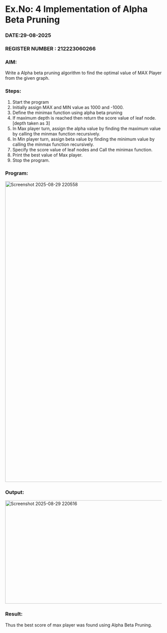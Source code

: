 # Ex.No: 4   Implementation of Alpha Beta Pruning 
### DATE:29-08-2025                                                                            
### REGISTER NUMBER : 212223060266
### AIM: 
Write a Alpha beta pruning algorithm to find the optimal value of MAX Player from the given graph.
### Steps:
1. Start the program
2. Initially  assign MAX and MIN value as 1000 and -1000.
3.  Define the minimax function  using alpha beta pruning
4.  If maximum depth is reached then return the score value of leaf node. [depth taken as 3]
5.  In Max player turn, assign the alpha value by finding the maximum value by calling the minmax function recursively.
6.  In Min player turn, assign beta value by finding the minimum value by calling the minmax function recursively.
7.  Specify the score value of leaf nodes and Call the minimax function.
8.  Print the best value of Max player.
9.  Stop the program. 

### Program:
<img width="986" height="966" alt="Screenshot 2025-08-29 220558" src="https://github.com/user-attachments/assets/dd2c7603-b0ba-4fe8-9033-f2c72212a865" />

### Output:
<img width="1178" height="332" alt="Screenshot 2025-08-29 220616" src="https://github.com/user-attachments/assets/3ae78ebe-f9d9-4e91-9927-ff9b297381cf" />

### Result:
Thus the best score of max player was found using Alpha Beta Pruning.
